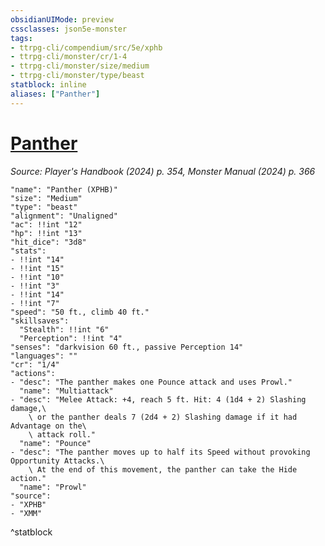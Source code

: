 ```yaml
---
obsidianUIMode: preview
cssclasses: json5e-monster
tags:
- ttrpg-cli/compendium/src/5e/xphb
- ttrpg-cli/monster/cr/1-4
- ttrpg-cli/monster/size/medium
- ttrpg-cli/monster/type/beast
statblock: inline
aliases: ["Panther"]
---
```

# [Panther](3-Mechanics\CLI\bestiary\beast/panther-xphb.md)
*Source: Player's Handbook (2024) p. 354, Monster Manual (2024) p. 366*  

```statblock
"name": "Panther (XPHB)"
"size": "Medium"
"type": "beast"
"alignment": "Unaligned"
"ac": !!int "12"
"hp": !!int "13"
"hit_dice": "3d8"
"stats":
- !!int "14"
- !!int "15"
- !!int "10"
- !!int "3"
- !!int "14"
- !!int "7"
"speed": "50 ft., climb 40 ft."
"skillsaves":
  "Stealth": !!int "6"
  "Perception": !!int "4"
"senses": "darkvision 60 ft., passive Perception 14"
"languages": ""
"cr": "1/4"
"actions":
- "desc": "The panther makes one Pounce attack and uses Prowl."
  "name": "Multiattack"
- "desc": "Melee Attack: +4, reach 5 ft. Hit: 4 (1d4 + 2) Slashing damage,\
    \ or the panther deals 7 (2d4 + 2) Slashing damage if it had Advantage on the\
    \ attack roll."
  "name": "Pounce"
- "desc": "The panther moves up to half its Speed without provoking Opportunity Attacks.\
    \ At the end of this movement, the panther can take the Hide action."
  "name": "Prowl"
"source":
- "XPHB"
- "XMM"
```
^statblock